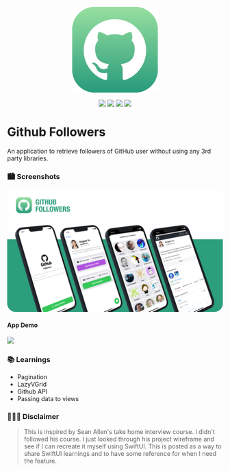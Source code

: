 
<p align="center"><img src="icon.png" width="200"></p>

<p align="center">
    <img src="https://img.shields.io/badge/iOS-15.0+-blue.svg" />
    <img src="https://img.shields.io/badge/Xcode-13.3+-brightgreen.svg" />
    <img src="https://img.shields.io/badge/Swift-5.5-orange.svg" />
    <img src="https://img.shields.io/badge/SwiftUI-3.0-red.svg" />
</p>

# Github Followers
An application to retrieve followers of GitHub user without using any 3rd party libraries.

### 🏙 Screenshots
<img src="screenshot.png" width="720"/>

#### App Demo

<img src="demo.gif" width="320"/>

### 📚 Learnings

- Pagination
- LazyVGrid
- Github API
- Passing data to views

### 👨🏻‍⚖️ Disclaimer

> This is inspired by Sean Allen's take home interview course. I didn't followed his course. I just looked through his project wireframe and see if I can recreate it myself using SwiftUI. 
> This is posted as a way to share SwiftUI learnings and to have some reference for when I need the feature.


